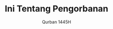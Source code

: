 ---
subtitle: Qurban 1445H
title: Ini Tentang Pengorbanan
deskripsi: Simak esensi dan liputan berjalannya Festival Qurban dan Takbir yang lalu.
image:
    url: /assets/images/slider-homepage/qurban1445h-ini-tentang-pengorbanan.jpg
    alt: Qurbanplus | Penyelenggaran Qurban, Aqiqah dan Semarak Festival Idul Adha di Jakarta
CTA:
    text: Putar Story
    link: /story
---